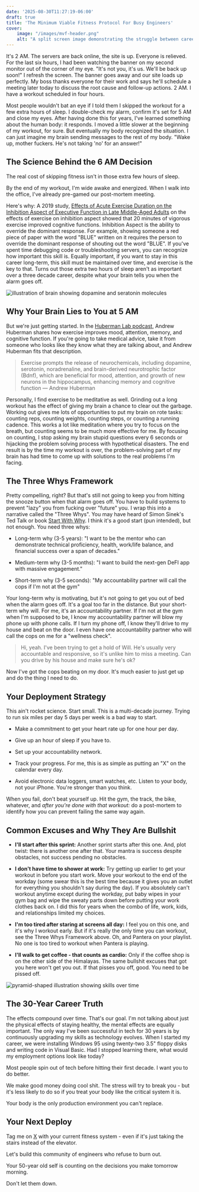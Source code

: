 ```yaml
---
date: '2025-08-30T11:27:19-06:00'
draft: true
title: 'The Minimum Viable Fitness Protocol For Busy Engineers'
cover:
    image: "/images/mvf-header.png"
    alt: "A split screen image demonstrating the struggle between career and fitness demands. Judging by the model's nipples, it's apparently quite cold in the room."
---
```


It's 2 AM. The servers are back online, the site is up. Everyone is relieved. For the last six hours, I had been watching the banner on my second monitor out of the corner of my eye. "It's not you, it's us. We'll be back up soon!" I refresh the screen. The banner goes away and our site loads up perfectly. My boss thanks everyone for their work and says he'll schedule a meeting later today to discuss the root cause and follow-up actions. 2 AM. I have a workout scheduled in four hours.

Most people wouldn't bat an eye if I told them I skipped the workout for a few extra hours of sleep. I double-check my alarm, confirm it's set for 5 AM and close my eyes. After having done this for years, I've learned something about the human body: it responds. I moved a little slower at the beginning of my workout, for sure. But eventually my body recognized the situation. I can just imagine my brain sending messages to the rest of my body. "Wake up, mother fuckers. He's not taking 'no' for an answer!"

## The Science Behind the 6 AM Decision

The real cost of skipping fitness isn't in those extra few hours of sleep.

By the end of my workout,  I'm wide awake and energized. When I walk into the office, I've already pre-gamed our post-mortem meeting.

Here's why: A 2019 study, [Effects of Acute Exercise Duration on the Inhibition Aspect of Executive Function in Late Middle-Aged Adults](https://pmc.ncbi.nlm.nih.gov/articles/PMC6735360/) on the effects of exercise on inhibition aspect showed that 20 minutes of vigorous exercise improved cognitive functions. Inhibition Aspect is the ability to override the dominant response. For example, showing someone a red piece of paper with the word "BLUE" written on it requires the person to override the dominant response of shouting out the word "BLUE". If you've spent time debugging code or troubleshooting servers, you can recognize how important this skill is. Equally important, if you want to stay in this career long-term, this skill must be maintained over time, and exercise is the key to that. Turns out those extra two hours of sleep aren't as important over a three decade career, despite what your brain tells you when the alarm goes off.

![illustration of brain showing dopamine and seratonin molecules](/images/mvf-1.png)

## Why Your Brain Lies to You at 5 AM

But we're just getting started. In the [Huberman Lab podcast](https://www.hubermanlab.com/episode/how-to-use-exercise-to-improve-your-brains-health-longevity-performance), Andrew Huberman shares how exercise improves mood, attention, memory, and cognitive function. If you're going to take medical advice, take it from someone who looks like they know what they are talking about, and Andrew Huberman fits that description.

> Exercise prompts the release of neurochemicals, including dopamine, serotonin, noradrenaline, and brain-derived neurotrophic factor (Bdnf), which are beneficial for mood, attention, and growth of new neurons in the hippocampus, enhancing memory and cognitive function
> — Andrew Huberman

Personally, I find exercise to be meditative as well. Grinding out a long workout has the effect of giving my brain a chance to clear out the garbage. Working out gives me lots of opportunities to put my brain on rote tasks: counting reps, counting weights, counting steps, or counting a running cadence. This works a lot like meditation where you try to focus on the breath, but counting seems to be much more effective for me. By focusing on counting, I stop asking my brain stupid questions every 6 seconds or hijacking the problem solving process with hypothetical disasters. The end result is by the time my workout is over, the problem-solving part of my brain has had time to come up with solutions to the real problems I'm facing.

## The Three Whys Framework

Pretty compelling, right? But that's still not going to keep you from hitting the snooze button when that alarm goes off. You have to build systems to prevent "lazy" you from fucking over "future" you. I wrap this into a narrative called the "Three Whys". You may have heard of Simon Sinek's Ted Talk or book [Start With Why](https://www.amazon.com/Start-Why-Leaders-Inspire-Everyone/dp/1591846447?hydadcr=21878_13365982&sr=8-1). I think it's a good start (pun intended), but not enough. You need three whys:

- Long-term why (3-5 years):  "I want to be the mentor who can demonstrate technical proficiency, health, work/life balance, and financial success over a span of decades."

- Medium-term why (3-5 months): "I want to build the next-gen DeFI app with massive engagement."

- Short-term why (3-5 seconds): "My accountability partner will call the cops if I'm not at the gym"

Your long-term why is motivating, but it's not going to get you out of bed when the alarm goes off. It's a goal too far in the distance. But your short-term why will. For me, it's an accountability partner. If I'm not at the gym when I'm supposed to be, I know my accountability partner will blow my phone up with phone calls. If I turn my phone off, I know they'll drive to my house and beat on the door. I even have one accountability partner who will call the cops on me for a "wellness check".

> Hi, yeah. I've been trying to get a hold of Will. He's usually very accountable and responsive, so it's unlike him to miss a meeting. Can you drive by his house and make sure he's ok?

Now I've got the cops beating on my door. It's much easier to just get up and do the thing I need to do.

## Your Deployment Strategy

This ain't rocket science. Start small. This is a multi-decade journey. Trying to run six miles per day 5 days per week is a bad way to start.

- Make a commitment to get your heart rate up for one hour per day.

- Give up an hour of sleep if you have to.

- Set up your accountability network.

- Track your progress. For me, this is as simple as putting an "X" on the calendar every day.

- Avoid electronic data loggers, smart watches, etc. Listen to your body, not your iPhone. You're stronger than you think.

When you fail, don't beat yourself up. Hit the gym, the track, the bike, whatever, and _after you're done with that workout:_ do a post-mortem to identify how you can prevent failing the same way again.

## Common Excuses and Why They Are Bullshit

- **I'll start after this sprint:** Another sprint starts after this one. And, plot twist: there is another one after that. Your mantra is success despite obstacles, not success pending no obstacles.

- **I don't have time to shower at work:** Try getting up earlier to get your workout in before you start work. Move your workout to the end of the workday (some swear this is the best time because it gives you an outlet for everything you shouldn't say during the day). If you absolutely can't workout anytime except during the workday, put baby wipes in your gym bag and wipe the sweaty parts down before putting your work clothes back on. I did this for years when the combo of life, work, kids, and relationships limited my choices.

- **I'm too tired after staring at screens all day:** I feel you on this one, and it's why I workout early. But if it's really the only time you can workout, see the Three Whys Framework above. Oh, and Pantera on your playlist. No one is too tired to workout when Pantera is playing.

- **I'll walk to get coffee - that counts as cardio:** Only if the coffee shop is on the other side of the Himalayas. The same bullshit excuses that got you here won't get you out. If that pisses you off, good. You need to be pissed off.

![pyramid-shaped illustration showing skills over time](/images/mvf-2.png)

## The 30-Year Career Truth

The effects compound over time. That's our goal. I'm not talking about just the physical effects of staying healthy, the mental effects are equally important. The only way I've been successful in tech for 30 years is by continuously upgrading my skills as technology evolves. When I started my career, we were installing Windows 95 using twenty-two 3.5" floppy disks and writing code in Visual Basic. Had I stopped learning there, what would my employment options look like today?

Most people spin out of tech before hitting their first decade. I want you to do better.

We make good money doing cool shit. The stress will try to break you - but it's less likely to do so if you treat your body like the critical system it is.

Your body is the only production environment you can't replace.

## Your Next Deploy

Tag me on [X](https://x.com/0xWillButton) with your current fitness system - even if it's just taking the stairs instead of the elevator.

Let's build this community of engineers who refuse to burn out.

Your 50-year old self is counting on the decisions you make tomorrow morning.

Don't let them down.